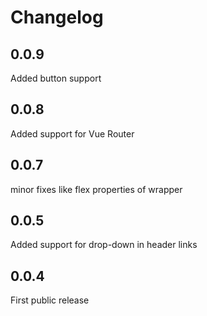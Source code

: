 # Changelog

## 0.0.9

Added button support

## 0.0.8

Added support for Vue Router

## 0.0.7

minor fixes like flex properties of wrapper

## 0.0.5

Added support for drop-down in header links

## 0.0.4

First public release

